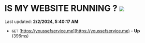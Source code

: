 # IS MY WEBSITE RUNNING ? [![](https://img.shields.io/static/v1?label=Sponsor&message=%E2%9D%A4&logo=GitHub&color=%23fe8e86)](https://github.com/sponsors/<username>)

Last updated: **2/2/2024, 5:40:17 AM**

- `GET` [https://youssefservice.me](https://youssefservice.me) - **Up** (396ms)
